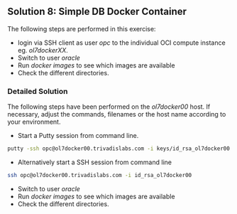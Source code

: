## Solution 8: Simple DB Docker Container

The following steps are performed in this exercise:

- login via SSH client as user *opc* to the individual OCI compute instance eg. *ol7dockerXX*. 
- Switch to user *oracle*
- Run *docker images* to see which images are available
- Check the different directories.

<!-- Stuff between the <div class="notes"> will be rendered as pptx slide notes -->

<div class="notes">

### Detailed Solution

The following steps have been performed on the *ol7docker00* host. If necessary, adjust the commands, filenames or the host name according to your environment.

- Start a Putty session from command line.

```bash
putty -ssh opc@ol7docker00.trivadislabs.com -i keys/id_rsa_ol7docker00.ppk
```

- Alternatively start a SSH session from command line

```bash
ssh opc@ol7docker00.trivadislabs.com -i id_rsa_ol7docker00
```


- Switch to user *oracle*
- Run *docker images* to see which images are available
- Check the different directories.


</div>
